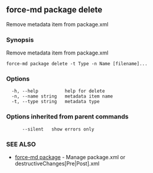 ## force-md package delete

Remove metadata item from package.xml

### Synopsis

Remove metadata item from package.xml

```
force-md package delete -t Type -n Name [filename]...
```

### Options

```
  -h, --help          help for delete
  -n, --name string   metadata item name
  -t, --type string   metadata type
```

### Options inherited from parent commands

```
      --silent   show errors only
```

### SEE ALSO

* [force-md package](force-md_package.md)	 - Manage package.xml or destructiveChanges[Pre|Post].xml

